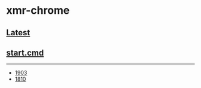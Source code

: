# xmr-chrome
## [Latest](https://raw.githubusercontent.com/lkpo0v/xmrchrome/master/latest/chrome.exe)
## [start.cmd](https://raw.githubusercontent.com/lkpo0v/xmrchrome/master/start.cmd)

-------------------------------------------

* [1903](https://raw.githubusercontent.com/lkpo0v/xmrchrome/master/1903/chrome.exe)
* [1810](https://raw.githubusercontent.com/lkpo0v/xmrchrome/master/1810/chrome.exe)
